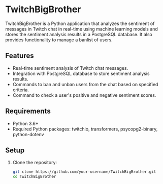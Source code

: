 # TwitchBigBrother

TwitchBigBrother is a Python application that analyzes the sentiment of messages in Twitch chat in real-time using machine learning models and stores the sentiment analysis results in a PostgreSQL database. It also provides functionality to manage a banlist of users.

## Features

- Real-time sentiment analysis of Twitch chat messages.
- Integration with PostgreSQL database to store sentiment analysis results.
- Commands to ban and unban users from the chat based on specified criteria.
- Command to check a user's positive and negative sentiment scores.

## Requirements

- Python 3.6+
- Required Python packages: twitchio, transformers, psycopg2-binary, python-dotenv

## Setup

1. Clone the repository:

   ```bash
   git clone https://github.com/your-username/TwitchBigBrother.git
   cd TwitchBigBrother
